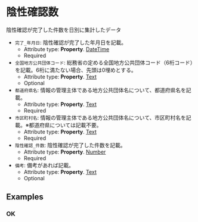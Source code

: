 # 陰性確認数

陰性確認が完了した件数を日別に集計したデータ
-  `完了_年月日`: 陰性確認が完了した年月日を記載。
   -  Attribute type: **Property**. [DateTime](https://schema.org/DateTime)
   -  Required
-  `全国地方公共団体コード`: 総務省の定める全国地方公共団体コード（6桁コード）を記載。6桁に満たない場合、先頭は0埋めとする。
   -  Attribute type: **Property**. [Text](https://schema.org/Text)
   -  Optional
-  `都道府県名`: 情報の管理主体である地方公共団体名について、都道府県名を記載。
   -  Attribute type: **Property**. [Text](https://schema.org/Text)
   -  Required
-  `市区町村名`: 情報の管理主体である地方公共団体名について、市区町村名を記載。※都道府県については記載不要。
   -  Attribute type: **Property**. [Text](https://schema.org/Text)
   -  Required
-  `陰性確認_件数`: 陰性確認が完了した件数を記載。
   -  Attribute type: **Property**. [Number](https://schema.org/Number)
   -  Required
-  `備考`: 備考があれば記載。
   -  Attribute type: **Property**. [Text](https://schema.org/Text)
   -  Optional



## Examples

### OK


